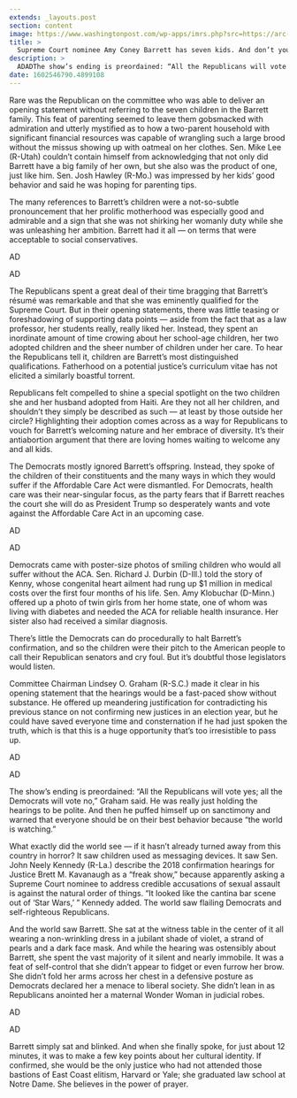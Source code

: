```yaml
--- 
extends: _layouts.post 
section: content 
image: https://www.washingtonpost.com/wp-apps/imrs.php?src=https://arc-anglerfish-washpost-prod-washpost.s3.amazonaws.com/public/OLQVRCAMXAI6XNAERUPGOXWHAE.jpg&w=1440 
title: > 
  Supreme Court nominee Amy Coney Barrett has seven kids. And don’t you dare forget it. 
description: > 
  ADADThe show’s ending is preordained: “All the Republicans will vote yes; all the Democrats will vote no,” Graham said.It saw children used as messaging devices.It saw Sen. John Neely Kennedy (R-La.)The world saw flailing Democrats and self-righteous Republicans.And the world saw Barrett. 
date: 1602546790.4899108 
--- 
```

Rare was the Republican on the committee who was able to deliver an opening statement without referring to the seven children in the Barrett family. This feat of parenting seemed to leave them gobsmacked with admiration and utterly mystified as to how a two-parent household with significant financial resources was capable of wrangling such a large brood without the missus showing up with oatmeal on her clothes. Sen. Mike Lee (R-Utah) couldn’t contain himself from acknowledging that not only did Barrett have a big family of her own, but she also was the product of one, just like him. Sen. Josh Hawley (R-Mo.) was impressed by her kids’ good behavior and said he was hoping for parenting tips.

The many references to Barrett’s children were a not-so-subtle pronouncement that her prolific motherhood was especially good and admirable and a sign that she was not shirking her womanly duty while she was unleashing her ambition. Barrett had it all — on terms that were acceptable to social conservatives.

AD

AD

The Republicans spent a great deal of their time bragging that Barrett’s résumé was remarkable and that she was eminently qualified for the Supreme Court. But in their opening statements, there was little teasing or foreshadowing of supporting data points — aside from the fact that as a law professor, her students really, really liked her. Instead, they spent an inordinate amount of time crowing about her school-age children, her two adopted children and the sheer number of children under her care. To hear the Republicans tell it, children are Barrett’s most distinguished qualifications. Fatherhood on a potential justice’s curriculum vitae has not elicited a similarly boastful torrent.

Republicans felt compelled to shine a special spotlight on the two children she and her husband adopted from Haiti. Are they not all her children, and shouldn’t they simply be described as such — at least by those outside her circle? Highlighting their adoption comes across as a way for Republicans to vouch for Barrett’s welcoming nature and her embrace of diversity. It’s their antiabortion argument that there are loving homes waiting to welcome any and all kids.

The Democrats mostly ignored Barrett’s offspring. Instead, they spoke of the children of their constituents and the many ways in which they would suffer if the Affordable Care Act were dismantled. For Democrats, health care was their near-singular focus, as the party fears that if Barrett reaches the court she will do as President Trump so desperately wants and vote against the Affordable Care Act in an upcoming case.

AD

AD

Democrats came with poster-size photos of smiling children who would all suffer without the ACA. Sen. Richard J. Durbin (D-Ill.) told the story of Kenny, whose congenital heart ailment had rung up $1 million in medical costs over the first four months of his life. Sen. Amy Klobuchar (D-Minn.) offered up a photo of twin girls from her home state, one of whom was living with diabetes and needed the ACA for reliable health insurance. Her sister also had received a similar diagnosis.

There’s little the Democrats can do procedurally to halt Barrett’s confirmation, and so the children were their pitch to the American people to call their Republican senators and cry foul. But it’s doubtful those legislators would listen.

Committee Chairman Lindsey O. Graham (R-S.C.) made it clear in his opening statement that the hearings would be a fast-paced show without substance. He offered up meandering justification for contradicting his previous stance on not confirming new justices in an election year, but he could have saved everyone time and consternation if he had just spoken the truth, which is that this is a huge opportunity that’s too irresistible to pass up.

AD

AD

The show’s ending is preordained: “All the Republicans will vote yes; all the Democrats will vote no,” Graham said. He was really just holding the hearings to be polite. And then he puffed himself up on sanctimony and warned that everyone should be on their best behavior because “the world is watching.”

What exactly did the world see — if it hasn’t already turned away from this country in horror? It saw children used as messaging devices. It saw Sen. John Neely Kennedy (R-La.) describe the 2018 confirmation hearings for Justice Brett M. Kavanaugh as a “freak show,” because apparently asking a Supreme Court nominee to address credible accusations of sexual assault is against the natural order of things. “It looked like the cantina bar scene out of ‘Star Wars,’ ” Kennedy added. The world saw flailing Democrats and self-righteous Republicans.

And the world saw Barrett. She sat at the witness table in the center of it all wearing a non-wrinkling dress in a jubilant shade of violet, a strand of pearls and a dark face mask. And while the hearing was ostensibly about Barrett, she spent the vast majority of it silent and nearly immobile. It was a feat of self-control that she didn’t appear to fidget or even furrow her brow. She didn’t fold her arms across her chest in a defensive posture as Democrats declared her a menace to liberal society. She didn’t lean in as Republicans anointed her a maternal Wonder Woman in judicial robes.

AD

AD

Barrett simply sat and blinked. And when she finally spoke, for just about 12 minutes, it was to make a few key points about her cultural identity. If confirmed, she would be the only justice who had not attended those bastions of East Coast elitism, Harvard or Yale; she graduated law school at Notre Dame. She believes in the power of prayer.
